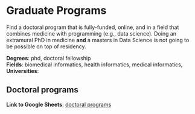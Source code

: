 # Graduate Programs

Find a doctoral program that is fully-funded, online, and in a field that combines medicine with programming (e.g., data science).
Doing an extramural PhD in medicine **and** a masters in Data Science is not going to be possible on top of residency.

**Degrees**: phd, doctoral fellowship  
**Fields**: biomedical informatics, health informatics, medical informatics, 
**Universities**: 

## Doctoral programs

**Link to Google Sheets**: [doctoral programs][doctoral-programs-url]

[doctoral-programs-url]: https://docs.google.com/spreadsheets/d/1edW-5pGyeC6AggLRSvLAXPCYXXs5VONz7e9diked9YE/edit?gid=1512360815#gid=1512360815

##
